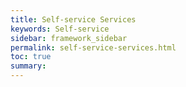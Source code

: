 ```yaml
---
title: Self-service Services
keywords: Self-service
sidebar: framework_sidebar
permalink: self-service-services.html
toc: true
summary:
---
```

